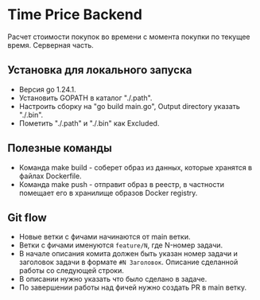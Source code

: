 # Time Price Backend

Расчет стоимости покупок во времени с момента покупки по текущее время. Серверная часть.

## Установка для локального запуска

- Версия go 1.24.1.
- Установить GOPATH в каталог "./.path".
- Настроить сборку на "go build main.go", Output directory указать "./.bin".
- Пометить "./.path" и "./.bin" как Excluded.

## Полезные команды

- Команда make build - соберет образ из данных, которые хранятся в файлах Dockerfile.
- Команда make push - отправит образ в реестр, в частности помещает его в хранилище образов Docker registry.

## Git flow

- Новые ветки с фичами начинаются от main ветки.
- Ветки с фичами именуются `feature/N`, где N-номер задачи.
- В начале описания комита должен быть указан номер задачи и заголовок задачи в формате `#N Заголовок`.
  Описание сделанной работы со следующей строки.
- В описании нужно указать что было сделано в задаче.
- По завершении работы над фичей нужно создать PR в main ветку.
